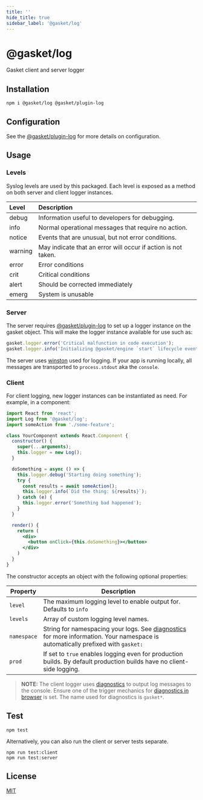 ```yaml
---
title: ''
hide_title: true
sidebar_label: '@gasket/log'
---
```


# @gasket/log

Gasket client and server logger

## Installation

```
npm i @gasket/log @gasket/plugin-log
```

## Configuration

See the [@gasket/plugin-log] for more details on configuration.

## Usage

### Levels

Syslog levels are used by this packaged. Each level is exposed as a method on
both server and client logger instances.

| Level   | Description                                                   |
|:--------|:--------------------------------------------------------------|
| debug   | Information useful to developers for debugging.               |
| info    | Normal operational messages that require no action.           |
| notice  | Events that are unusual, but not error conditions.            |
| warning | May indicate that an error will occur if action is not taken. |
| error   | Error conditions                                              |
| crit    | Critical conditions                                           |
| alert   | Should be corrected immediately                               |
| emerg   | System is unusable                                            |

### Server

The server requires [@gasket/plugin-log] to set up a logger instance on the
gasket object. This will make the logger instance available for use such as:

```js
gasket.logger.error('Critical malfunction in code execution');
gasket.logger.info('Initializing @gasket/engine `start` lifecycle event');
```

The server uses [winston] used for logging. If your app is running locally, all
messages are transported to `process.stdout` aka the `console`.

### Client

For client logging, new logger instances can be instantiated as need. For
example, in a component:

```jsx
import React from 'react';
import Log from '@gasket/log';
import someAction from './some-feature';

class YourComponent extends React.Component {
  constructor() {
    super(...arguments);
    this.logger = new Log();
  }

  doSomething = async () => {
    this.logger.debug('Starting doing something');
    try {
      const results = await someAction();
      this.logger.info(`Did the thing: ${results}`);
    } catch (e) {
      this.logger.error('Something bad happened');
    }
  }

  render() {
    return (
      <div>
        <button onClick={this.doSomething}></button>
      </div>
    )
  }
}
```

The constructor accepts an object with the following optional properties:

| Property    | Description |
|-------------|-------------|
| `level`     | The maximum logging level to enable output for. Defaults to `info` |
| `levels`    | Array of custom logging level names. |
| `namespace` | String for namespacing your logs. See [diagnostics] for more information. Your namespace is automatically prefixed with `gasket:` |
| `prod`      | If set to `true` enables logging even for production builds. By default production builds have no client-side logging. |

> **NOTE:** The client logger uses [diagnostics] to output log messages to the
> console. Ensure one of the trigger mechanics for [diagnostics in browser] is
> set. The name used for diagnostics is `gasket*`.

## Test

```
npm test
```

Alternatively, you can also run the client or server tests separate.

```
npm run test:client
npm run test:server
```

## License

[MIT](../../LICENSE.md)

<!-- LINKS -->

[winston]: https://github.com/winstonjs/winston
[diagnostics]: https://github.com/bigpipe/diagnostics
[diagnostics in browser]: https://github.com/bigpipe/diagnostics#browser
[@gasket/plugin-log]: /docs/plugins/plugin-log/README.md
